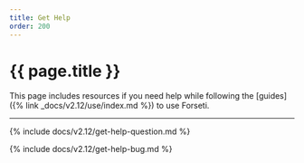 ```yaml
---
title: Get Help
order: 200
---
```


# {{ page.title }}

This page includes resources if you need help while following the
[guides]({% link _docs/v2.12/use/index.md %}) to use Forseti.

---

{% include docs/v2.12/get-help-question.md %}

{% include docs/v2.12/get-help-bug.md %}
